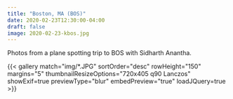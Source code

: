 ```yaml
---
title: "Boston, MA (BOS)"
date: 2020-02-23T12:30:00-04:00
draft: false
image: 2020-02-23-kbos.jpg
---
```


Photos from a plane spotting trip to BOS with Sidharth Anantha.

<!--more-->

{{< gallery match="img/*.JPG" sortOrder="desc" rowHeight="150" margins="5" thumbnailResizeOptions="720x405 q90 Lanczos" showExif=true previewType="blur" embedPreview="true" loadJQuery=true >}}